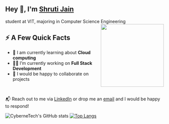 <h2>Hey 👋, I'm <a href="https://www.linkedin.com/in/shruti-j-08a399196/">Shruti Jain</a></h2>
student at VIT, majoring in Computer Science Engineering
<br /> 
<img align="right" src="https://media.tenor.com/images/d41a7004a8815e01f8fc6b4c07383640/tenor.gif" height="200"/>
<h2>⚡️ A Few Quick Facts</h2>
<ul>
<li>🧐 I am currently learning about <strong>Cloud computing</strong></li>
<li>👨‍💻 I’m currently working on <strong>Full Stack Development</strong></li>
<li>👯 I would be happy to collaborate on projects</li>
<!--<li>💬 Ask me about <strong>web development</strong>.</li> -->
<!--<li>📙 Check out my <a href="">resume</a>.</li> -->
</ul>
<br/>

📬 Reach out to me via [LinkedIn](https://www.linkedin.com/in/shruti-j-08a399196/) or drop me an [email](mailto:sh2000.cool.j@gmail.com) and I would be happy to respond! <br/>

![CyberneTech's GitHub stats](https://github-readme-stats.vercel.app/api?username=CyberneTech&count_private=true&show_icons=true&theme=tokyonight)
[![Top Langs](https://github-readme-stats.vercel.app/api/top-langs/?username=CyberneTech&layout=compact&theme=tokyonight)](https://github.com/CyberneTech/github-readme-stats)
